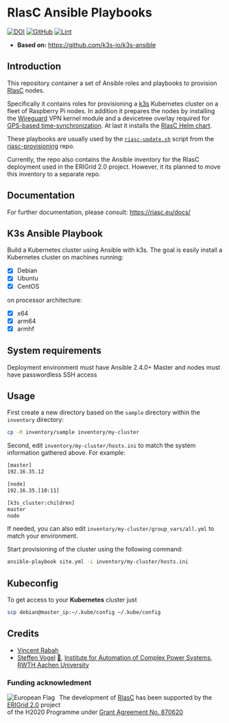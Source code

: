# RIasC Ansible Playbooks

[![DOI](https://zenodo.org/badge/340038373.svg)](https://zenodo.org/badge/latestdoi/340038373)
[![GitHub](https://img.shields.io/github/license/ERIGrid2/riasc-ansible)](https://github.com/riasc-ansible/blob/master/LICENSE)
[![Lint](https://github.com/ERIGrid2/riasc-ansible/actions/workflows/lint.yml/badge.svg)](https://github.com/ERIGrid2/riasc-ansible/actions/workflows/lint.yml)

- **Based on:** <https://github.com/k3s-io/k3s-ansible>

## Introduction

This repository container a set of Ansible roles and playbooks to provision [RIasC](https://riasc.eu) nodes.

Specifically it contains roles for provisioning a [k3s](https://k3s.io) Kubernetes cluster on a fleet of Raspberry Pi nodes.
In addition it prepares the nodes by installing the [Wireguard](https://wireguard.com) VPN kernel module and a devicetree overlay required for [GPS-based time-synchronization](https://riasc.eu/docs/usage/time-sync).
At last it installs the [RIasC Helm chart](https://github.com/ERIGrid2/charts).

These playbooks are usually used by the [`riasc-update.sh`](https://github.com/ERIGrid2/riasc-provisioning/blob/master/common/riasc-update.sh) script from the [riasc-provisioning](https://github.com/ERIGrid2/riasc-provisioning) repo.

Currently, the repo also contains the Ansible inventory for the RIasC deployment used in the ERIGrid 2.0 project.
However, it its planned to move this inventory to a separate repo.

## Documentation

For further documentation, please consult: https://riasc.eu/docs/

## K3s Ansible Playbook

Build a Kubernetes cluster using Ansible with k3s. The goal is easily install a Kubernetes cluster on machines running:

- [X] Debian
- [X] Ubuntu
- [X] CentOS

on processor architecture:

- [X] x64
- [X] arm64
- [X] armhf

## System requirements

Deployment environment must have Ansible 2.4.0+
Master and nodes must have passwordless SSH access

## Usage

First create a new directory based on the `sample` directory within the `inventory` directory:

```bash
cp -R inventory/sample inventory/my-cluster
```

Second, edit `inventory/my-cluster/hosts.ini` to match the system information gathered above. For example:

```bash
[master]
192.16.35.12

[node]
192.16.35.[10:11]

[k3s_cluster:children]
master
node
```

If needed, you can also edit `inventory/my-cluster/group_vars/all.yml` to match your environment.

Start provisioning of the cluster using the following command:

```bash
ansible-playbook site.yml -i inventory/my-cluster/hosts.ini
```

## Kubeconfig

To get access to your **Kubernetes** cluster just

```bash
scp debian@master_ip:~/.kube/config ~/.kube/config
```

## Credits

- [Vincent Rabah](https://github.com/itwars)
- [Steffen Vogel](https://github.com/stv0g) [📧](mailto:post@steffenvogel.de), [Institute for Automation of Complex Power Systems](https://www.acs.eonerc.rwth-aachen.de), [RWTH Aachen University](https://www.rwth-aachen.de)

### Funding acknowledment

<img alt="European Flag" src="https://erigrid2.eu/wp-content/uploads/2020/03/europa_flag_low.jpg" align="left" style="margin-right: 10px"/> The development of [RIasC](https://riasc.eu) has been supported by the [ERIGrid 2.0](https://erigrid2.eu) project \
of the H2020 Programme under [Grant Agreement No. 870620](https://cordis.europa.eu/project/id/870620)
